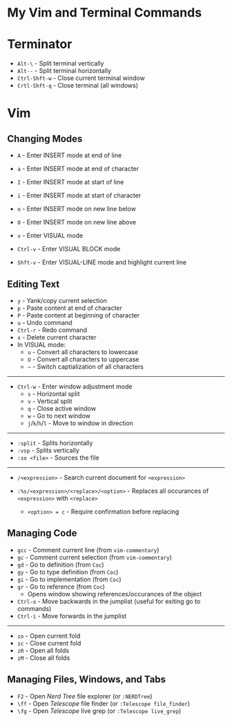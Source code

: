 # My Vim and Terminal Commands 

# Terminator

- `Alt-\` - Split terminal vertically
- `Alt--` - Split terminal horizontally
- `Ctrl-Shft-w` - Close current terminal window
- `Crtl-Shft-q` - Close terminal (all windows)

# Vim

## Changing Modes

- `A` - Enter INSERT mode at end of line
- `a` - Enter INSERT mode at end of character
- `I` - Enter INSERT mode at start of line
- `i` - Enter INSERT mode at start of character
- `o` - Enter INSERT mode on new line below
- `O` - Enter INSERT mode on new line above
 
- `v` - Enter VISUAL mode
- `Ctrl-v` - Enter VISUAL BLOCK mode
- `Shft-v` - Enter VISUAL-LINE mode and highlight current line

## Editing Text

- `y` - Yank/copy current selection
- `p` - Paste content at end of character
- `P` - Paste content at beginning of character
- `u` - Undo command
- `Ctrl-r` - Redo command
- `x` - Delete current character
- In VISUAL mode:
    - `u` - Convert all characters to lowercase
    - `U` - Convert all characters to uppercase
    - `~` - Switch captialization of all characters
--- 
- `Ctrl-w` - Enter window adjustment mode
    - `s` - Horizontal split
    - `v` - Vertical split
    - `q` - Close active window
    - `w` - Go to next window
    - `j`/`k`/`h`/`l` - Move to window in direction
---
- `:split` - Splits horizontally
- `:vsp` - Splits vertically
- `:so <file>` - Sources the file

---
- `/<expression>` - Search current document for `<expression>`

- `:%s/<expression>/<replace>/<option>` - Replaces all occurances of `<expression>` with `<replace>`
    - `<option> = c` - Require confirmation before replacing

## Managing Code

- `gcc` - Comment current line (from `vim-commentary`)
- `gc` - Comment current selection (from `vim-commentary`)
- `gd` - Go to definition (from `Coc`)
- `gy` - Go to type definition (from `Coc`)
- `gi` - Go to implementation (from `Coc`)
- `gr` - Go to reference (from `Coc`)
    - Opens window showing references/occurances of the object
- `Ctrl-o` - Move backwards in the jumplist (useful for exiting go to commands)
- `Ctrl-i` - Move forwards in the jumplist 

---
- `zo` - Open current fold
- `zc` - Close current fold
- `zR` - Open all folds
- `zM` - Close all folds

## Managing Files, Windows, and Tabs

- `F2` - Open _Nerd Tree_ file explorer (or `:NERDTree`)
- `\ff` - Open _Telescope_ file finder (or `:Telescope file_finder`)
- `\fg` - Open _Telescope_ live grep (or `:Telescope live_grep`) 

